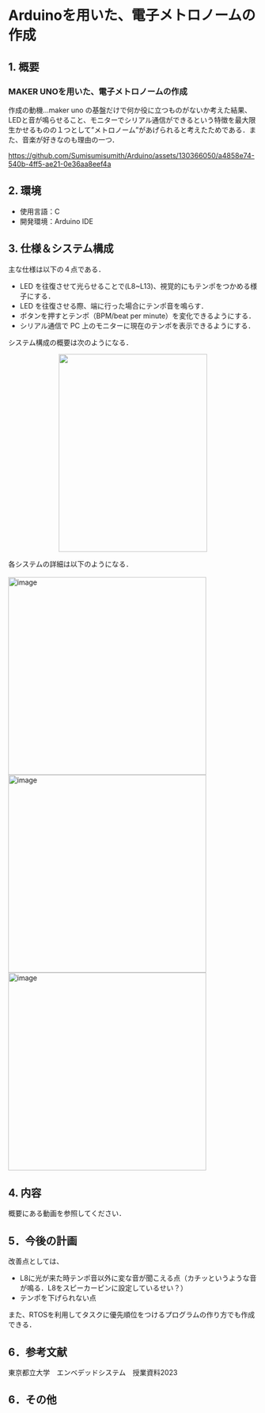 # Arduinoを用いた、電子メトロノームの作成

## 1. 概要
### MAKER UNOを用いた、電子メトロノームの作成<br>
作成の動機...maker uno の基盤だけで何か役に立つものがないか考えた結果、LEDと音が鳴らせること、モニターでシリアル通信ができるという特徴を最大限生かせるものの１つとして”メトロノーム”があげられると考えたためである．また、音楽が好きなのも理由の一つ．

https://github.com/Sumisumisumith/Arduino/assets/130366050/a4858e74-540b-4ff5-ae21-0e36aa8eef4a

## 2. 環境
- 使用言語：C
- 開発環境：Arduino IDE

## 3. 仕様＆システム構成
主な仕様は以下の４点である．
- LED を往復させて光らせることで(L8~L13)、視覚的にもテンポをつかめる様子にする．
- LED を往復させる際、端に行った場合にテンポ音を鳴らす．
- ボタンを押すとテンポ（BPM/beat per minute）を変化できるようにする．
- シリアル通信で PC 上のモニターに現在のテンポを表示できるようにする．

システム構成の概要は次のようになる．<br>
 <p align="center"><img width="300" height="400" src="https://github.com/Sumisumisumith/Arduino/assets/130366050/0e5774af-46f4-4153-b95f-e7c238b2bbd3">  

各システムの詳細は以下のようになる．<br>  
<img width="400" alt="image" src="https://github.com/Sumisumisumith/Arduino/assets/130366050/5bd31ddf-d057-4477-82d5-a4b435748952">
<img width="400" alt="image" src="https://github.com/Sumisumisumith/Arduino/assets/130366050/11427de6-25ce-4310-b9a2-d18eea3f17ed">
<img width="400" alt="image" src="https://github.com/Sumisumisumith/Arduino/assets/130366050/7fe350b7-a0fc-4a78-a32e-afe8f507b35c">


## 4. 内容
概要にある動画を参照してください．

## 5．今後の計画
改善点としては、
- L8に光が来た時テンポ音以外に変な音が聞こえる点（カチッというような音が鳴る．L8をスピーカーピンに設定しているせい？）
- テンポを下げられない点
  
また、RTOSを利用してタスクに優先順位をつけるプログラムの作り方でも作成できる．

## 6．参考文献
東京都立大学　エンベデッドシステム　授業資料2023

## 6．その他
